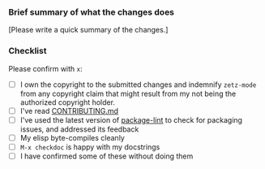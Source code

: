 ### Brief summary of what the changes does

[Please write a quick summary of the changes.]

### Checklist

Please confirm with `x`:

- [ ] I own the copyright to the submitted changes and indemnify `zetz-mode` from any copyright claim that might result from my not being the authorized copyright holder.
- [ ] I've read [CONTRIBUTING.md](https://github.com/damon-kwok/zetz-mode/blob/master/CONTRIBUTING.md)
- [ ] I've used the latest version of [package-lint](https://github.com/purcell/package-lint) to check for packaging issues, and addressed its feedback
- [ ] My elisp byte-compiles cleanly
- [ ] `M-x checkdoc` is happy with my docstrings
- [ ] I have confirmed some of these without doing them
